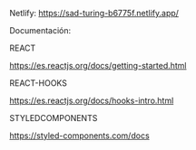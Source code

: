 Netlify: https://sad-turing-b6775f.netlify.app/

Documentación:

REACT

https://es.reactjs.org/docs/getting-started.html

REACT-HOOKS

https://es.reactjs.org/docs/hooks-intro.html

STYLEDCOMPONENTS

https://styled-components.com/docs


